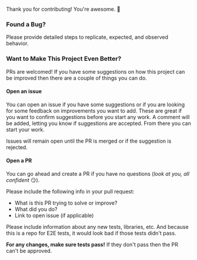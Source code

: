 Thank you for contributing! You're awesome. :muscle:

### Found a Bug?
Please provide detailed steps to replicate, expected, and observed behavior.

### Want to Make This Project Even Better?
PRs are welcomed! If you have some suggestions on how this project can be improved then there are a couple of things you can do.

#### Open an issue
You can open an issue if you have some suggestions or if you are looking for some feedback on improvements you want to add. 
These are great if you want to confirm suggestions before you start any work. A comment will be added, letting you know if 
suggestions are accepted. From there you can start your work.

Issues will remain open until the PR is merged or if the suggestion is rejected.

#### Open a PR
You can go ahead and create a PR if you have no questions (_look at you, all confident_ :smirk:). 

Please include the following info
in your pull request:

- What is this PR trying to solve or improve?
- What did you do?
- Link to open issue (if applicable)

Please include information about any new tests, libraries, etc. And because this is a repo for E2E tests, it would look bad 
if those tests didn't pass. 

**For any changes, make sure tests pass!** If they don't pass then the PR can't be approved.


